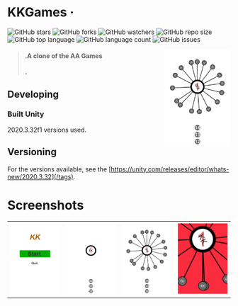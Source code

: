# KKGames &middot; 

![GitHub stars](https://img.shields.io/github/stars/kaanks/KKGames?style=social) ![GitHub forks](https://img.shields.io/github/forks/kaanks/KKGames?style=social) ![GitHub watchers](https://img.shields.io/github/watchers/kaanks/KKGames?style=social) ![GitHub repo size](https://img.shields.io/github/repo-size/kaanks/KKGames?style=plastic) ![GitHub top language](https://img.shields.io/github/languages/top/kaanks/KKGames?style=plastic) ![GitHub language count](https://img.shields.io/github/languages/count/kaanks/KKGames?style=plastic) ![GitHub issues](https://img.shields.io/github/issues/kaanks/EndlessRoad) 
<!-- ![GitHub last commit](https://img.shields.io/github/last-commit/kaanks/KKGames?color=red&style=plastic) -->
 
 <img src="./kk_img/kk_3.png" width="150"  align="right">

>#### .A clone of the AA Games
>#### .


## Developing

### Built Unity
2020.3.32f1 versions used.

## Versioning

 For the versions available, see the [https://unity.com/releases/editor/whats-new/2020.3.32](/tags).


# Screenshots

<table>
   <tr>
      <td><img src="https://github.com/kaanks/KKGames/blob/main//kk_img/kk_1.png?raw=true"></td>
      <td><img src="https://github.com/kaanks/KKGames/blob/main//kk_img/kk_2.png?raw=true"></td>
      <td><img src="https://github.com/kaanks/KKGames/blob/main//kk_img/kk_3.png?raw=true"></td>
      <td><img src="https://github.com/kaanks/KKGames/blob/main//kk_img/kk_4.png?raw=true"></td>
   </tr>